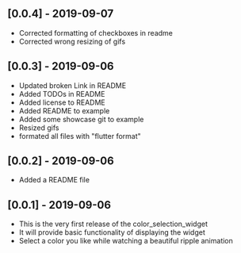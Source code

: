 ## [0.0.4] - 2019-09-07

* Corrected formatting of checkboxes in readme
* Corrected wrong resizing of gifs

## [0.0.3] - 2019-09-06

* Updated broken Link in README
* Added TODOs in README
* Added license to README
* Added README to example
* Added some showcase git to example
* Resized gifs
* formated all files with "flutter format"

## [0.0.2] - 2019-09-06

* Added a README file

## [0.0.1] - 2019-09-06

* This is the very first release of the color_selection_widget
* It will provide basic functionality of displaying the widget
* Select a color you like while watching a beautiful ripple animation
